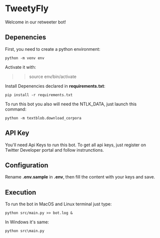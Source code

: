# TweetyFly

Welcome in our retweeter bot!

## Depenencies
First, you need to create a python environment:
```
python -m venv env
```

Activate it with:
>> source env/bin/activate

Install Depenencies declared in **requirements.txt**:
```
pip install -r requirements.txt
```

To run this bot you also will need the NTLK_DATA, just launch this command:
```
python -m textblob.download_corpora
```

## API Key
You'll need Api Keys to run this bot.
To get all api keys, just register on Twitter Developer portal and follow instrunctions.

## Configuration
Rename **.env.sample** in **.env**, then fill the content with your keys and save.

## Execution
To run the bot in MacOS and Linux terminal just type:
```
python src/main.py >> bot.log &
```

In Windows it's same:
```
python src\main.py
```